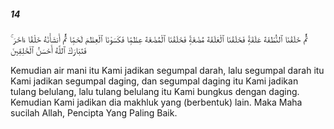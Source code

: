 ##### 14

<span class="ayah">ثُمَّ خَلَقْنَا ٱلنُّطْفَةَ عَلَقَةًۭ فَخَلَقْنَا ٱلْعَلَقَةَ مُضْغَةًۭ فَخَلَقْنَا ٱلْمُضْغَةَ عِظَٰمًۭا فَكَسَوْنَا ٱلْعِظَٰمَ لَحْمًۭا ثُمَّ أَنشَأْنَٰهُ خَلْقًا ءَاخَرَ ۚ فَتَبَارَكَ ٱللَّهُ أَحْسَنُ ٱلْخَٰلِقِينَ</span>

<span class="ayah_translation">Kemudian air mani itu Kami jadikan segumpal darah, lalu segumpal darah itu Kami jadikan segumpal daging, dan segumpal daging itu Kami jadikan tulang belulang, lalu tulang belulang itu Kami bungkus dengan daging. Kemudian Kami jadikan dia makhluk yang (berbentuk) lain. Maka Maha sucilah Allah, Pencipta Yang Paling Baik.</span>

